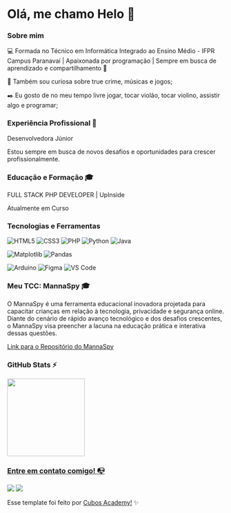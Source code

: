 # Olá, me chamo Helo 👋

### Sobre mim

💻 Formada no Técnico em Informática Integrado ao Ensino Médio - IFPR Campus Paranavaí | Apaixonada por programação | Sempre em busca de aprendizado e compartilhamento 🌱

🔎 Também sou curiosa sobre true crime, músicas e jogos;

✒️ Eu gosto de no meu tempo livre jogar, tocar violão, tocar violino, assistir algo e programar;

### Experiência Profissional 💼

Desenvolvedora Júnior

Estou sempre em busca de novos desafios e oportunidades para crescer profissionalmente. 

### Educação e Formação 🎓
FULL STACK PHP DEVELOPER | UpInside

Atualmente em Curso

### Tecnologias e Ferramentas

<!-- (Aqui você pode adicionar tecnologias que aprendeu no curso, já listamos algumas delas, e outras que já domina)) -->
![HTML5](https://img.shields.io/badge/html5-%23E34F26.svg?style=for-the-badge&logo=html5&logoColor=white)
![CSS3](https://img.shields.io/badge/css3-%231572B6.svg?style=for-the-badge&logo=css3&logoColor=white)
![PHP](https://img.shields.io/badge/php-%23777BB4.svg?style=for-the-badge&logo=php&logoColor=white)
![Python](https://img.shields.io/badge/python-3670A0?style=for-the-badge&logo=python&logoColor=ffdd54)
![Java](https://img.shields.io/badge/java-%23ED8B00.svg?style=for-the-badge&logo=openjdk&logoColor=white)

![Matplotlib](https://img.shields.io/badge/Matplotlib-%23ffffff.svg?style=for-the-badge&logo=Matplotlib&logoColor=black)
![Pandas](https://img.shields.io/badge/pandas-%23150458.svg?style=for-the-badge&logo=pandas&logoColor=white)

![Arduino](https://img.shields.io/badge/-Arduino-00979D?style=for-the-badge&logo=Arduino&logoColor=white)
![Figma](https://img.shields.io/badge/figma-%23F24E1E.svg?style=for-the-badge&logo=figma&logoColor=white)
![VS Code](https://img.shields.io/badge/VS%20Code-0078d7.svg?style=for-the-badge&logo=visual-studio-code&logoColor=white)

### Meu TCC: MannaSpy 🎓

O MannaSpy é uma ferramenta educacional inovadora projetada para capacitar crianças em relação à tecnologia, privacidade e segurança online. Diante do cenário de rápido avanço tecnológico e dos desafios crescentes, o MannaSpy visa preencher a lacuna na educação prática e interativa dessas questões.

[Link para o Repositório do MannaSpy](https://github.com/HeloSilvaC/MannaSpy.git)

### GitHub Stats ⚡
<div>
<a href="https://github.com/HeloSilvaC">
  
<img height="180em" src="https://github-readme-stats.vercel.app/api/top-langs/?username=HeloSilvaC&layout=compact&langs_count=15&theme=dracula"/>
</div>

### Entre em contato comigo! 📭
<div>
<a href="https://www.instagram.com/heloisa_contrera/" target="_blank"><img src="https://img.shields.io/badge/-Instagram-%23E4405F?style=for-the-badge&logo=instagram&logoColor=white" target="_blank"></a>
<a href="https://www.linkedin.com/in/heloisa-contrera-270014226/" target="_blank"><img src="https://img.shields.io/badge/-LinkedIn-%230077B5?style=for-the-badge&logo=linkedin&logoColor=white" target="_blank"></a>   
</div>

Esse template foi feito por <a href="https://cubos.academy/" target="_blank">Cubos Academy!</a> ✨

<!--
**academy-readme-template** is a ✨ _special_ ✨ repository because its `README.md` (this file) appears on your GitHub profile.
-->
